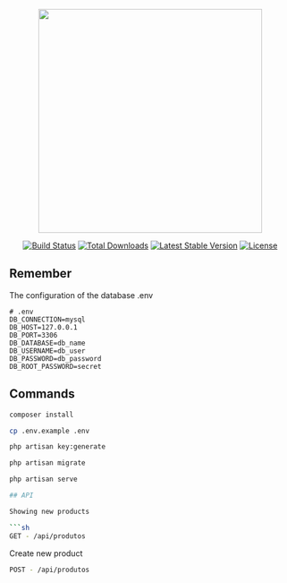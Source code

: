 <p align="center"><a href="https://laravel.com" target="_blank"><img src="https://raw.githubusercontent.com/laravel/art/master/logo-lockup/5%20SVG/2%20CMYK/1%20Full%20Color/laravel-logolockup-cmyk-red.svg" width="400"></a></p>

<p align="center">
<a href="https://travis-ci.org/laravel/framework"><img src="https://travis-ci.org/laravel/framework.svg" alt="Build Status"></a>
<a href="https://packagist.org/packages/laravel/framework"><img src="https://img.shields.io/packagist/dt/laravel/framework" alt="Total Downloads"></a>
<a href="https://packagist.org/packages/laravel/framework"><img src="https://img.shields.io/packagist/v/laravel/framework" alt="Latest Stable Version"></a>
<a href="https://packagist.org/packages/laravel/framework"><img src="https://img.shields.io/packagist/l/laravel/framework" alt="License"></a>
</p>

## Remember

The configuration of the database .env

```dotenv
# .env
DB_CONNECTION=mysql
DB_HOST=127.0.0.1
DB_PORT=3306
DB_DATABASE=db_name
DB_USERNAME=db_user
DB_PASSWORD=db_password
DB_ROOT_PASSWORD=secret
```

## Commands

```sh
composer install
```

```sh
cp .env.example .env
```

```sh
php artisan key:generate
```

```sh
php artisan migrate
```

```sh
php artisan serve

## API

Showing new products

```sh
GET - /api/produtos
```

Create new product

```sh
POST - /api/produtos
```
